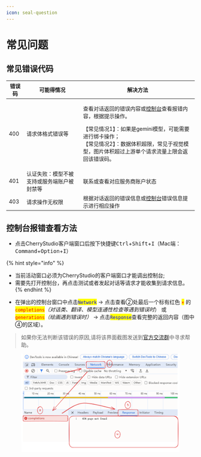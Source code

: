 ```yaml
---
icon: seal-question
---
```


# 常见问题

## 常见错误代码



| 错误码 | 可能得情况                 | 解决方法                                                                                                                                                                                          |
| --- | --------------------- | --------------------------------------------------------------------------------------------------------------------------------------------------------------------------------------------- |
| 400 | 请求体格式错误等              | <p>查看对话返回的错误内容或<a href="questions.md#kong-zhi-tai-bao-cuo-cha-kan-fang-fa">控制台</a>查看报错内容，根据提示操作。</p><p>【常见情况1】：如果是gemini模型，可能需要进行绑卡操作；<br>【常见情况2】：数据体积超限，常见于视觉模型，图片体积超过上游单个请求流量上限会返回该错误码。</p> |
| 401 | 认证失败：模型不被支持或服务端账户被封禁等 | 联系或查看对应服务商账户状态                                                                                                                                                                                |
| 403 | 请求操作无权限               | 根据对话返回的错误信息或[控制台](questions.md#kong-zhi-tai-bao-cuo-cha-kan-fang-fa)错误信息提示进行相应操作                                                                                                              |





## 控制台报错查看方法

* 点击CherryStudio客户端窗口后按下快捷键<kbd>Ctrl</kbd>+<kbd>Shift</kbd>+<kbd>I</kbd>（Mac端：<kbd>Command</kbd>+<kbd>Option</kbd>+<kbd>I</kbd>）

{% hint style="info" %}
- 当前活动窗口必须为CherryStudio的客户端窗口才能调出控制台;
- 需要先打开控制台，再点击测试或者发起对话等请求才能收集到请求信息。
{% endhint %}

* 在弹出的控制台窗口中点击<mark style="color:blue;">`Network`</mark> → 点击查看②处最后一个标有红色 <mark style="color:red;">`×`</mark>  的<mark style="color:red;">`completions`</mark>_（对话类、翻译、模型连通性检查等遇到错误时_） 或<mark style="color:red;">`generations`</mark>_（绘画遇到错误时）_ → 点击<mark style="color:blue;">`Response`</mark>查看完整的返回内容（图中④的区域）。

> 如果你无法判断该错误的原因,请将该界面截图发送到[官方交流群](https://t.me/CherryStudioAI)中寻求帮助。

<figure><img src="../.gitbook/assets/image (1) (1) (1).png" alt="" width="563"><figcaption></figcaption></figure>

